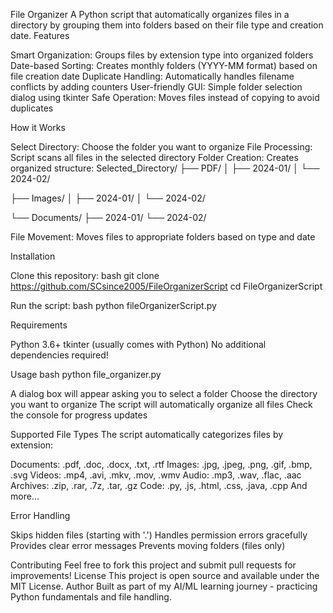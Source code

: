 File Organizer
A Python script that automatically organizes files in a directory by grouping them into folders based on their file type and creation date.
Features

Smart Organization: Groups files by extension type into organized folders
Date-based Sorting: Creates monthly folders (YYYY-MM format) based on file creation date
Duplicate Handling: Automatically handles filename conflicts by adding counters
User-friendly GUI: Simple folder selection dialog using tkinter
Safe Operation: Moves files instead of copying to avoid duplicates

How it Works

Select Directory: Choose the folder you want to organize
File Processing: Script scans all files in the selected directory
Folder Creation: Creates organized structure:
Selected_Directory/
├── PDF/
│   ├── 2024-01/
│   └── 2024-02/


├── Images/
│   ├── 2024-01/
│   └── 2024-02/


└── Documents/
    ├── 2024-01/
    └── 2024-02/

File Movement: Moves files to appropriate folders based on type and date

Installation

Clone this repository:
bash
git clone https://github.com/SCsince2005/FileOrganizerScript
cd FileOrganizerScript

Run the script:
bash
python fileOrganizerScript.py


Requirements

Python 3.6+
tkinter (usually comes with Python)
No additional dependencies required!

Usage
bash
python file_organizer.py

A dialog box will appear asking you to select a folder
Choose the directory you want to organize
The script will automatically organize all files
Check the console for progress updates

Supported File Types
The script automatically categorizes files by extension:

Documents: .pdf, .doc, .docx, .txt, .rtf
Images: .jpg, .jpeg, .png, .gif, .bmp, .svg
Videos: .mp4, .avi, .mkv, .mov, .wmv
Audio: .mp3, .wav, .flac, .aac
Archives: .zip, .rar, .7z, .tar, .gz
Code: .py, .js, .html, .css, .java, .cpp
And more...

Error Handling

Skips hidden files (starting with '.')
Handles permission errors gracefully
Provides clear error messages
Prevents moving folders (files only)

Contributing
Feel free to fork this project and submit pull requests for improvements!
License
This project is open source and available under the MIT License.
Author
Built as part of my AI/ML learning journey - practicing Python fundamentals and file handling.

